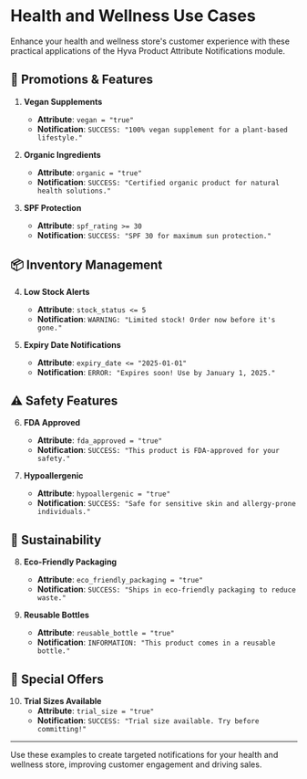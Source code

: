 # Health and Wellness Use Cases

Enhance your health and wellness store's customer experience with these practical applications of the Hyva Product Attribute Notifications module.

## 🎯 Promotions & Features

1. **Vegan Supplements**
    - **Attribute**: `vegan = "true"`
    - **Notification**: `SUCCESS: "100% vegan supplement for a plant-based lifestyle."`

2. **Organic Ingredients**
    - **Attribute**: `organic = "true"`
    - **Notification**: `SUCCESS: "Certified organic product for natural health solutions."`

3. **SPF Protection**
    - **Attribute**: `spf_rating >= 30`
    - **Notification**: `SUCCESS: "SPF 30 for maximum sun protection."`

## 📦 Inventory Management

4. **Low Stock Alerts**
    - **Attribute**: `stock_status <= 5`
    - **Notification**: `WARNING: "Limited stock! Order now before it's gone."`

5. **Expiry Date Notifications**
    - **Attribute**: `expiry_date <= "2025-01-01"`
    - **Notification**: `ERROR: "Expires soon! Use by January 1, 2025."`

## ⚠️ Safety Features

6. **FDA Approved**
    - **Attribute**: `fda_approved = "true"`
    - **Notification**: `SUCCESS: "This product is FDA-approved for your safety."`

7. **Hypoallergenic**
    - **Attribute**: `hypoallergenic = "true"`
    - **Notification**: `SUCCESS: "Safe for sensitive skin and allergy-prone individuals."`

## 🌱 Sustainability

8. **Eco-Friendly Packaging**
    - **Attribute**: `eco_friendly_packaging = "true"`
    - **Notification**: `SUCCESS: "Ships in eco-friendly packaging to reduce waste."`

9. **Reusable Bottles**
    - **Attribute**: `reusable_bottle = "true"`
    - **Notification**: `INFORMATION: "This product comes in a reusable bottle."`

## 🎁 Special Offers

10. **Trial Sizes Available**
    - **Attribute**: `trial_size = "true"`
    - **Notification**: `SUCCESS: "Trial size available. Try before committing!"`

---

Use these examples to create targeted notifications for your health and wellness store, improving customer engagement and driving sales.
